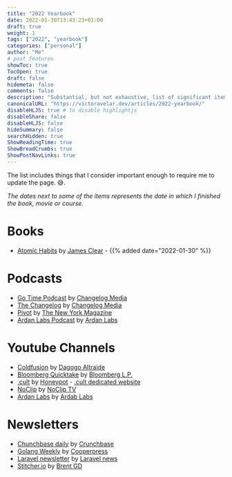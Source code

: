 ```yaml
---
title: "2022 Yearbook"
date: 2022-01-30T13:43:23+01:00
draft: true
weight: 1
tags: ["2022", "yearbook"]
categories: ["personal"]
author: "Me"
# post features
showToc: true
TocOpen: true
draft: false
hidemeta: false
comments: false
description: "Substantial, but not exhaustive, list of significant items I've read, seen, listened to, or loved in the year 2022. "
canonicalURL: "https://victoravelar.dev/articles/2022-yearbook/"
disableHLJS: true # to disable highlightjs
disableShare: false
disableHLJS: false
hideSummary: false
searchHidden: true
ShowReadingTime: true
ShowBreadCrumbs: true
ShowPostNavLinks: true
---
```


The list includes things that I consider important enough to require me to update the page. :sweat_smile:.

_The dates next to some of the items represents the date in which I finished the book, movie or course._

# Books

- [Atomic Habits](https://jamesclear.com/atomic-habits) by [James Clear](https://jamesclear.com) - {{% added date="2022-01-30" %}}

# Podcasts

- [Go Time Podcast](https://changelog.com/gotime) by [Changelog Media](https://changelog.com/)
- [The Changelog](https://changelog.com/podcast) by [Changelog Media](https://changelog.com/)
- [Pivot](https://podcasts.voxmedia.com/show/pivot) by [The New York Magazine](https://nymag.com/)
- [Ardan Labs Podcast](https://podcasts.google.com/feed/aHR0cHM6Ly9mZWVkcy5idXp6c3Byb3V0LmNvbS8xNDY2OTQ0LnJzcw==) by [Ardan Labs](https://www.ardanlabs.com/)

# Youtube Channels

- [Coldfusion](https://www.youtube.com/c/ColdFusion) by [Dagogo Altraide](https://coldfusioncollective.com/)
- [Bloomberg Quicktake](https://www.youtube.com/BloombergTV) by [Bloomberg L.P.](https://www.bloomberg.com/qt)
- [.cult](https://www.youtube.com/c/Honeypotio) by [Honeypot](https://honeypot.io) - [.cult dedicated website](https://cult.honeypot.io/)
- [NoClip](https://www.youtube.com/c/NoclipVideo) by [NoClip TV](https://www.noclip.video/)
- [Ardan Labs](https://www.youtube.com/channel/UCCgGRKeRM1b0LTDqqb4NqjA) by [Ardab Labs](https://www.ardanlabs.com/)

# Newsletters

- [Chunchbase daily](https://news.crunchbase.com/daily/) by [Crunchbase](https://news.crunchbase.com/daily/)
- [Golang Weekly](https://golangweekly.com/) by [Cooperpress](https://cooperpress.com/)
- [Laravel newsletter](https://laravel-news.com/newsletter) by [Laravel news](https://laravel-news.com/)
- [Stitcher.io](https://stitcher.io/newsletter/subscribe) by [Brent GD](https://twitter.com/brendt_gd)
